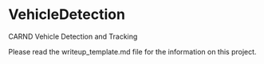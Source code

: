 # VehicleDetection
CARND Vehicle Detection and Tracking

Please read the writeup_template.md file for the information on this project.
